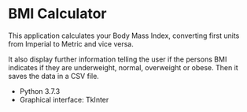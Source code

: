 # BMI Calculator
This application calculates your Body Mass Index, converting first units from Imperial to Metric and vice versa.   

It also display further information telling the user if the persons BMI indicates if they are underweight, normal, 
overweight or obese. Then it saves the data in a CSV file. 

* Python 3.7.3
* Graphical interface: TkInter